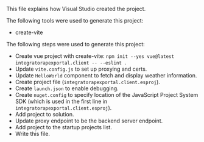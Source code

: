 This file explains how Visual Studio created the project.

The following tools were used to generate this project:
- create-vite

The following steps were used to generate this project:
- Create vue project with create-vite: `npm init --yes vue@latest integratorapexportal.client -- --eslint `.
- Update `vite.config.js` to set up proxying and certs.
- Update `HelloWorld` component to fetch and display weather information.
- Create project file (`integratorapexportal.client.esproj`).
- Create `launch.json` to enable debugging.
- Create `nuget.config` to specify location of the JavaScript Project System SDK (which is used in the first line in `integratorapexportal.client.esproj`).
- Add project to solution.
- Update proxy endpoint to be the backend server endpoint.
- Add project to the startup projects list.
- Write this file.
